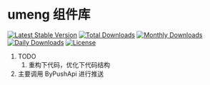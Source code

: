 # umeng 组件库

[![Latest Stable Version](https://poser.pugx.org/itboye/component_umeng/v/stable)](https://packagist.org/packages/itboye/component_umeng)
[![Total Downloads](https://poser.pugx.org/itboye/component_umeng/downloads)](https://packagist.org/packages/itboye/component_umeng)
[![Monthly Downloads](https://poser.pugx.org/itboye/component_umeng/d/monthly)](https://packagist.org/packages/itboye/component_umeng)
[![Daily Downloads](https://poser.pugx.org/itboye/component_umeng/d/daily)](https://packagist.org/packages/itboye/component_umeng)
[![License](https://poser.pugx.org/itboye/component_umeng/license)](https://packagist.org/packages/itboye/component_umeng)
1. TODO
    1. 重构下代码，优化下代码结构
1. 主要调用 ByPushApi 进行推送
    
    

